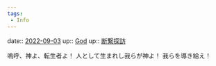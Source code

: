 ```yaml
---
tags:
 - Info
---
```


date:: [2022-09-03](Daily_Note/2022-09-03.md)
up:: [God](../Bar/Novel/Topics/God.md)
up:: [断繋探訪](../Bar/Novel/Nacaria/Fragmentanity.md)

嗚呼、神よ、転生者よ！
人として生まれし我らが神よ！
我らを導き給え！

